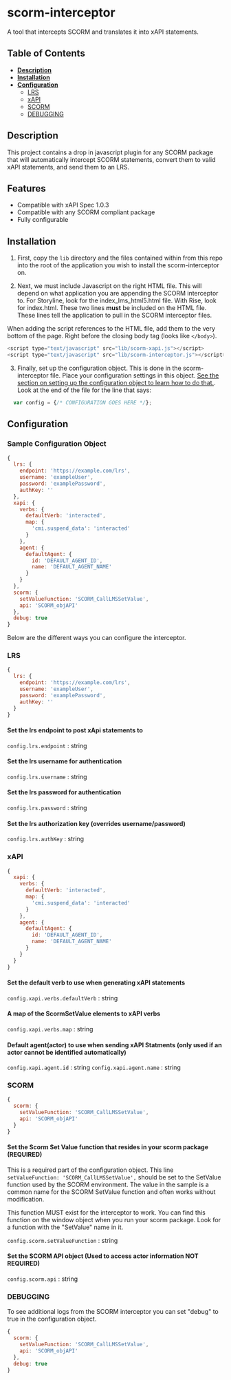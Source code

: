 # scorm-interceptor
A tool that intercepts SCORM and translates it into xAPI statements.

## Table of Contents
* [**Description**](#description)
* [**Installation**](#installation)
* [**Configuration**](#configuration)
  * [LRS](#LRS)
  * [xAPI](#xAPI)
  * [SCORM](#SCORM)
  * [DEBUGGING](#DEBUGGING)

## Description
This project contains a drop in javascript plugin for any SCORM package that will automatically
intercept SCORM statements, convert them to valid xAPI statements, and send them to an LRS.

## Features
* Compatible with xAPI Spec 1.0.3
* Compatible with any SCORM compliant package
* Fully configurable

## Installation
1) First, copy the `lib` directory and the files contained within from this repo into the root of the application you wish to install the scorm-interceptor on.

2) Next, we must include Javascript on the right HTML file. This will depend on what application you are appending the SCORM interceptor to.
For Storyline, look for the index_lms_html5.html file. With Rise, look for index.html. These two lines **must** be included on the HTML file. These lines tell the application to pull in the SCORM interceptor files. 

When adding the script references to the HTML file, add them to the very bottom of the page. Right before the closing body tag (looks like `</body>`).
 
```javascript
<script type="text/javascript" src="lib/scorm-xapi.js"></script>
<script type="text/javascript" src="lib/scorm-interceptor.js"></script>
```

3) Finally, set up the configuration object. This is done in the scorm-interceptor file. Place your configuration settings in this object. [See the section on setting up the configuration object to learn how to do that.](#configuration). Look at the end of the file for the line that says:
```javascript
  var config = {/* CONFIGURATION GOES HERE */};
```

## Configuration

### Sample Configuration Object
```javascript
{
  lrs: {
    endpoint: 'https://example.com/lrs', 
    username: 'exampleUser',
    password: 'examplePassword',
    authKey: ''
  },
  xapi: {
    verbs: {
      defaultVerb: 'interacted',
      map: {
        'cmi.suspend_data': 'interacted'
      }
    },
    agent: {
      defaultAgent: {
        id: 'DEFAULT_AGENT_ID',
        name: 'DEFAULT_AGENT_NAME'
      }
    }
  },
  scorm: {
    setValueFunction: 'SCORM_CallLMSSetValue',
    api: 'SCORM_objAPI'
  },
  debug: true
}
```

  Below are the different ways you can configure the interceptor.

### LRS
```javascript
{
  lrs: {
    endpoint: 'https://example.com/lrs', 
    username: 'exampleUser',
    password: 'examplePassword',
    authKey: ''
  }
}
```

#### Set the lrs endpoint to post xApi statements to

  `config.lrs.endpoint` : string

#### Set the lrs username for authentication

  `config.lrs.username` : string

#### Set the lrs password for authentication

  `config.lrs.password` : string

#### Set the lrs authorization key (overrides username/password)

  `config.lrs.authKey` : string


### xAPI
```javascript
{
  xapi: {
    verbs: {
      defaultVerb: 'interacted',
      map: {
        'cmi.suspend_data': 'interacted'
      }
    },
    agent: {
      defaultAgent: {
        id: 'DEFAULT_AGENT_ID',
        name: 'DEFAULT_AGENT_NAME'
      }
    }
  }
}
```

#### Set the default verb to use when generating xAPI statements

  `config.xapi.verbs.defaultVerb` : string

#### A map of the ScormSetValue elements to xAPI verbs

  `config.xapi.verbs.map` : string

#### Default agent(actor) to use when sending xAPI Statments (only used if an actor cannot be identified automatically)

  `config.xapi.agent.id` : string
  `config.xapi.agent.name` : string

### SCORM
```javascript
{
  scorm: {
    setValueFunction: 'SCORM_CallLMSSetValue',
    api: 'SCORM_objAPI'
  }
}
```

#### Set the Scorm Set Value function that resides in your scorm package (REQUIRED)
 
  This is a required part of the configuration object. This line `setValueFunction: 'SCORM_CallLMSSetValue',`
  should be set to the SetValue function used by the SCORM environment. The value in the sample is a common name
  for the SCORM SetValue function and often works without modification.  

  This function MUST exist for the interceptor to work. You can find this function on the window object
  when you run your scorm package. Look for a function with the "SetValue" name in it. 

  `config.scorm.setValueFunction` : string

#### Set the SCORM API object (Used to access actor information NOT REQUIRED)

  `config.scorm.api` : string
  
### DEBUGGING
  To see additional logs from the SCORM interceptor you can set "debug" to true in the configuration object.
  
```javascript
{
  scorm: {
    setValueFunction: 'SCORM_CallLMSSetValue',
    api: 'SCORM_objAPI'
  },
  debug: true
}
```
  
